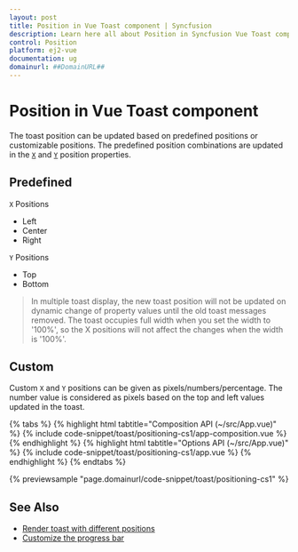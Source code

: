 ```yaml
---
layout: post
title: Position in Vue Toast component | Syncfusion
description: Learn here all about Position in Syncfusion Vue Toast component of Syncfusion Essential JS 2 and more.
control: Position 
platform: ej2-vue
documentation: ug
domainurl: ##DomainURL##
---
```


# Position in Vue Toast component

The toast position can be updated based on predefined positions or customizable positions. The predefined position combinations are updated in the [`X`](https://ej2.syncfusion.com/vue/documentation/api/toast/toastPositionModel/#x) and [`Y`](https://ej2.syncfusion.com/vue/documentation/api/toast/toastPositionModel/#y) position properties.

## Predefined

`X` Positions

* Left
* Center
* Right

`Y` Positions

* Top
* Bottom

> In multiple toast display, the new toast position will not be updated on dynamic change of property values until the old toast messages removed.
> The toast occupies full width when you set the width to '100%', so the X positions will not affect the changes when the width is '100%'.

## Custom

Custom `X` and `Y` positions can be given as pixels/numbers/percentage. The number value is considered as pixels based on the top and left values updated in the toast.

{% tabs %}
{% highlight html tabtitle="Composition API (~/src/App.vue)" %}
{% include code-snippet/toast/positioning-cs1/app-composition.vue %}
{% endhighlight %}
{% highlight html tabtitle="Options API (~/src/App.vue)" %}
{% include code-snippet/toast/positioning-cs1/app.vue %}
{% endhighlight %}
{% endtabs %}
        
{% previewsample "page.domainurl/code-snippet/toast/positioning-cs1" %}

## See Also

* [Render toast with different positions](./how-to/prevent-duplicate-toast-display)
* [Customize the progress bar](./how-to/show-multiple-toasts-in-various-positions)